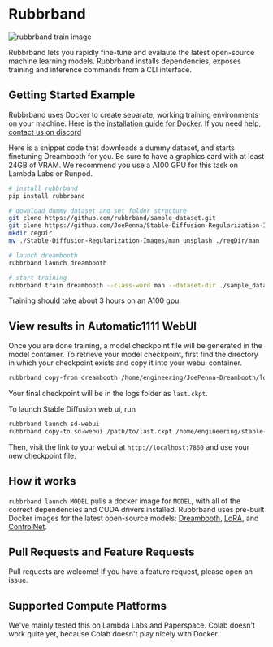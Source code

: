 # Rubbrband

![rubbrband train image](https://lh3.googleusercontent.com/u/0/drive-viewer/AAOQEOSUMegyjMpYrbtErUyXXPoE_pVDwFZEVwQd14V9nZryxmlRKIJOHsS98ORQyIJGhv83xWsioXMsH4S2PahOFVmDwmbb=w2966-h2118)

Rubbrband lets you rapidly fine-tune and evalaute the latest open-source machine learning models. Rubbrband installs dependencies, exposes training and inference commands from a CLI interface.

## Getting Started Example

Rubbrband uses Docker to create separate, working training environments on your machine. Here is the [installation guide for Docker](https://docs.docker.com/engine/install/). If you need help, [contact us on discord](https://discord.gg/BW3R9yK7Fh)

Here is a snippet code that downloads a dummy dataset, and starts finetuning Dreambooth for you. Be sure to have a graphics card with at least 24GB of VRAM. We recommend you use a A100 GPU for this task on Lambda Labs or Runpod.

``` bash
# install rubbrband
pip install rubbrband

# download dummy dataset and set folder structure
git clone https://github.com/rubbrband/sample_dataset.git
git clone https://github.com/JoePenna/Stable-Diffusion-Regularization-Images.git
mkdir regDir
mv ./Stable-Diffusion-Regularization-Images/man_unsplash ./regDir/man

# launch dreambooth
rubbrband launch dreambooth

# start training
rubbrband train dreambooth --class-word man --dataset-dir ./sample_dataset --reg-dir ./regDir --model-name testmodel
```

Training should take about 3 hours on an A100 gpu.

## View results in Automatic1111 WebUI

Once you are done training, a model checkpoint file will be generated in the model container. To retrieve your model checkpoint, first find the directory in which your checkpoint exists and copy it into your webui container.

``` bash
rubbrband copy-from dreambooth /home/engineering/JoePenna-Dreambooth/logs ./
```

Your final checkpoint will be in the logs folder as `last.ckpt`. 

To launch Stable Diffusion web ui, run

``` bash
rubbrband launch sd-webui
rubbrband copy-to sd-webui /path/to/last.ckpt /home/engineering/stable-diffusion-webui/models/Stable-diffusion/
```

Then, visit the link to your webui at `http://localhost:7860` and use your new checkpoint file.

## How it works

`rubbrband launch MODEL` pulls a docker image for `MODEL`, with all of the correct dependencies and CUDA drivers installed. Rubbrband uses pre-built Docker images for the latest open-source models: [Dreambooth](https://github.com/XavierXiao/Dreambooth-Stable-Diffusion.git), [LoRA](https://github.com/cloneofsimo/lora), and [ControlNet](https://github.com/lllyasviel/ControlNet).

## Pull Requests and Feature Requests

Pull requests are welcome! If you have a feature request, please open an issue.

## Supported Compute Platforms

We've mainly tested this on Lambda Labs and Paperspace. Colab doesn't work quite yet, because Colab doesn't play nicely with Docker.

